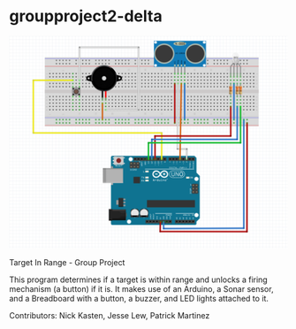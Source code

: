 # groupproject2-delta
![Breadboard Image](breadboard.png)

Target In Range - Group Project

This program determines if a target is within range and unlocks a firing mechanism (a button) if it is. It makes use of an Arduino, a Sonar sensor, and a Breadboard with a button, a buzzer, and LED lights attached to it.

Contributors: Nick Kasten, Jesse Lew, Patrick Martinez
